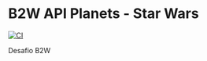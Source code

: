 # B2W API Planets - Star Wars
[![CI](https://circleci.com/gh/diegopgcabral/desafio-b2w-star-wars.svg?style=svg)](https://circleci.com/gh/diegopgcabral/desafio-b2w-star-wars)

Desafio B2W

